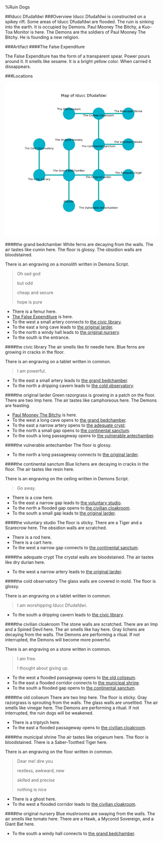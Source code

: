 %Ruin Dogs

##Iducc Dfudafdwi
###Overview
Iducc Dfudafdwi is constructed on a spikey rift. Some areas of Iducc Dfudafdwi are flooded. The ruin is sinking into the earth. It is occupied by Demons. <a name="Paul-Mooney-The-Bitchy"></a>Paul Mooney The Bitchy, a Kuo-Toa Monitor is here. The Demons are the soldiers of Paul Mooney The Bitchy. He  is founding a new religion. 



###Artifact
####<a name="The-False-Expenditure"></a>The False Expenditure


The False Expenditure has the form of a transparent spear. Power pours around it. It smells like sesame. It is a bright yellow color. When carried it dissappears. 





###Locations


![](../v2/images/Iducc-Dfudafdwi.png)

####<a name="the-grand-bedchamber"></a>the grand bedchamber
White ferns are decaying from the walls. The air tastes like cumin here. The floor is glossy. The obsidion walls are bloodstained. 

There is an engraving on a monolith written in Demons Script. 

> Oh sad god
>
> but odd
>
> cheap and secure
>
> hope is pure
>


* There is a femur here.
* [The False Expenditure](#The-False-Expenditure) is here.
* To the west a small artery connects to [the civic library](#the-civic-library).
* To the east a long cave leads to [the original larder](#the-original-larder).
* To the north a windy hall leads to [the original nursery](#the-original-nursery).
* To the south is the entrance.


####<a name="the-civic-library"></a>the civic library
The air smells like fir needle here. Blue ferns are growing in cracks in the floor. 

There is an engraving on a tablet written in common. 

> I am powerful.
>


* To the east a small artery leads to [the grand bedchamber](#the-grand-bedchamber).
* To the north a dripping cavern leads to [the cold observatory](#the-cold-observatory).


####<a name="the-original-larder"></a>the original larder
Green razorgrass is growing in a patch on the floor. There are two Imp here. The air tastes like camphoreous here. The Demons are feasting. 



* [Paul Mooney The Bitchy](#Paul-Mooney-The-Bitchy) is here.
* To the west a long cave opens to [the grand bedchamber](#the-grand-bedchamber).
* To the east a narrow artery opens to [the adequate crypt](#the-adequate-crypt).
* To the north a small gap opens to [the continental sanctum](#the-continental-sanctum).
* To the south a long passageway opens to [the vulnerable antechamber](#the-vulnerable-antechamber).


####<a name="the-vulnerable-antechamber"></a>the vulnerable antechamber
The floor is glossy. 



* To the north a long passageway connects to [the original larder](#the-original-larder).


####<a name="the-continental-sanctum"></a>the continental sanctum
Blue lichens are decaying in cracks in the floor. The air tastes like resin here. 

There is an engraving on the ceiling written in Demons Script. 

> Go away.
>


* There is a cow here.
* To the east a narrow gap leads to [the voluntary studio](#the-voluntary-studio).
* To the north a flooded gap opens to [the civilian cloakroom](#the-civilian-cloakroom).
* To the south a small gap leads to [the original larder](#the-original-larder).


####<a name="the-voluntary-studio"></a>the voluntary studio
The floor is sticky. There are a Tiger and a Scarecrow here. The obsidion walls are scratched. 



* There is a rod here.
* There is a cart here.
* To the west a narrow gap connects to [the continental sanctum](#the-continental-sanctum).


####<a name="the-adequate-crypt"></a>the adequate crypt
The crystal walls are bloodstained. The air tastes like dry	durian here. 



* To the west a narrow artery leads to [the original larder](#the-original-larder).


####<a name="the-cold-observatory"></a>the cold observatory
The glass walls are covered in mold. The floor is glossy. 

There is an engraving on a tablet written in common. 

> I am worshipping Iducc Dfudafdwi.
>


* To the south a dripping cavern leads to [the civic library](#the-civic-library).


####<a name="the-civilian-cloakroom"></a>the civilian cloakroom
The stone walls are scratched. There are an Imp and a Spined Devil here. The air smells like hay here. Gray lichens are decaying from the walls. The Demons are performing a ritual. If not interrupted, the Demons will become more powerful. 

There is an engraving on a stone written in common. 

> I am free.
>
> I thought about giving up.
>


* To the west a flooded passageway opens to [the old coliseum](#the-old-coliseum).
* To the east a flooded corridor connects to [the municipal shrine](#the-municipal-shrine).
* To the south a flooded gap opens to [the continental sanctum](#the-continental-sanctum).


####<a name="the-old-coliseum"></a>the old coliseum
There are two Imp here. The floor is sticky. Gray razorgrass is sprouting from the walls. The glass walls are unsettled. The air smells like vinegar here. The Demons are performing a ritual. If not interrupted, the ruin dogs will be weakened. 



* There is a triptych here.
* To the east a flooded passageway opens to [the civilian cloakroom](#the-civilian-cloakroom).


####<a name="the-municipal-shrine"></a>the municipal shrine
The air tastes like origanum here. The floor is bloodstained. There is a Saber-Toothed Tiger here. 

There is an engraving on the floor written in common. 

> Dear me! dire you
>
> restless, awkward, new
>
> skilled and precise
>
> nothing is nice
>


* There is a ghost here.
* To the west a flooded corridor leads to [the civilian cloakroom](#the-civilian-cloakroom).


####<a name="the-original-nursery"></a>the original nursery
Blue mushrooms are swaying from the walls. The air smells like tomato here. There are a Hawk, a Myconid Sovereign, and a Giant Bat here. 



* To the south a windy hall connects to [the grand bedchamber](#the-grand-bedchamber).


